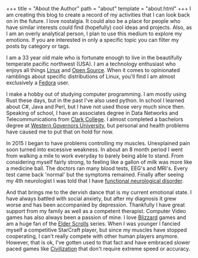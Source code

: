 +++
title = "About the Author"
path = "about"
template = "about.html"
+++
I am creating this blog to create a record of my activities that I can look back on in the future. I love nostalgia. It could also be a place for people who have similar interests could find (hopefully) cool ideas and projects. Also, as I am an overly analytical person, I plan to use this medium to explore my emotions. If you are interested in only a specific topic you can filter my posts by category or tags.

I am a 33 year old male who is fortunate enough to live in the beautifully temperate pacific northwest (USA). I am a technology enthusiast who enjoys all things [Linux](https://en.wikipedia.org/wiki/Linux) and [Open Source](https://en.wikipedia.org/wiki/Open_source). When it comes to opinionated ramblings about specific distributions of Linux, you'll find I am almost exclusively a [Fedora](https://getfedora.org/) user.

I make a hobby out of studying computer programming. I am mostly using Rust these days, but in the past I've also used python. In school I learned about C#, Java and Perl, but I have not used those very much since then. Speaking of school, I have an associates degree in Data Networks and Telecommunications from [Clark College](http://www.clark.edu/). I almost completed a bachelors degree at [Western Governors University](https://www.wgu.edu/), but personal and health problems have caused me to put that on hold for now.

In 2015 I began to have problems controlling my muscles. Unexplained pain soon turned into excessive weakness. In about an 8 month period I went from walking a mile to work everyday to barely being able to stand. From considering myself fairly strong, to feeling like a gallon of milk was more like a medicine ball. The doctors ran many blood tests, EEG's and MRI's. Every test came back 'normal' but the symptoms remained. Finally after seeing my 4th neurologist I was told that I have [functional neurological disorder](https://en.wikipedia.org/wiki/Functional_neurological_symptom_disorder).

And that brings me to the dervish dance that is my current emotional state. I have always battled with social anxiety, but after my diagnosis it grew worse and has been accompanied by depression. Thankfully I have great support from my family as well as a competent therapist.
Computer Video games has also always been a passion of mine. I love [Blizzard](https://www.blizzard.com) games and am a huge fan of the [Elder Scrolls](https://elderscrolls.bethesda.net) series. When I was younger I fancied myself a competitive StarCraft player, but since my muscles have stopped cooperating, I can't really compete with other human players anymore. However, that is ok, I've gotten used to that fact and have embraced slower paced games like [Civilization](https://civilization.com/) that don't require extreme speed or accuracy. 
